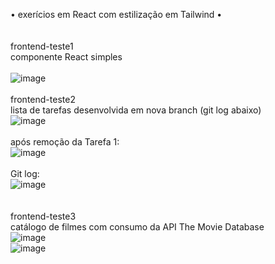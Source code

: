 <bold>• exerícios em React com estilização em Tailwind •</bold> <br>
<br><br>
frontend-teste1<br>
componente React simples<br>
<br>
![image](https://github.com/beatrizresende/frontend-teste/assets/83736310/c74a6c3e-2a2d-4028-9ddd-0c6bb8ca2070)
<br><br>
frontend-teste2<br>
lista de tarefas desenvolvida em nova branch (git log abaixo) <br>
![image](https://github.com/beatrizresende/frontend-teste/assets/83736310/da0bf5a2-32e2-4b74-ba58-ca90f85790a0) <br><br>
após remoção da Tarefa 1:<br>
![image](https://github.com/beatrizresende/frontend-teste/assets/83736310/6667aaa3-396c-45e6-950a-b5cea6921f3d)<br><br>
Git log:<br>
![image](https://github.com/beatrizresende/frontend-teste/assets/83736310/a7498fb1-eb2e-4bb2-971d-5d51b9f4d239)<br>
<br><br>
frontend-teste3<br>
catálogo de filmes com consumo da API The Movie Database<br>
![image](https://github.com/beatrizresende/frontend-teste/assets/83736310/8d113b40-0bfe-450f-9ab2-7ee3585c74c1)<br>
![image](https://github.com/beatrizresende/frontend-teste/assets/83736310/51d59251-3b31-48b9-9b4e-f1465a08282f)<br>
